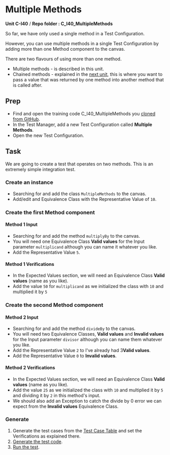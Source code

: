 # Multiple Methods
**Unit C-I40** / **Repo folder : C_I40_MultipleMethods** 

So far, we have only used a single method in a Test Configuration.

However, you can use multiple methods in a single Test Configuration by adding more than one Method component to the canvas.

There are two flavours of using more than one method.

- Multiple methods - is described in this unit.
- Chained methods - explained in the [next unit](C-I50-chained-methods.md), this is where you want to pass a value that was returned by one method into another method that is called after.

## Prep
- Find and open the training code C_I40_MultipleMethods you [cloned from GitHub](github-repo.md).
- In the Test Manager, add a new Test Configuration called **Multiple Methods**. 
- Open the new Test Configuration.


## Task
We are going to create a test that operates on two methods. This is an extremely simple integration test.

### Create an instance
- Searching for and add the class ```MultipleMethods``` to the canvas.
- Add/edit and Equivalence Class with the Representative Value of ```10```.

### Create the first Method component

#### Method 1 Input
- Searching for and add the method ```multiplyBy``` to the canvas.
- You will need one Equivalence Class **Valid values** for the Input parameter ```multiplicand``` although you can name it whatever you like.
- Add the Representative Value ```5```.

#### Method 1 Verifications
- In the Expected Values section, we will need an Equivalence Class **Valid values** (name as you like).
- Add the value ```50``` for ```multiplicand``` as we initialized the class with ```10``` and multiplied it by ```5```

### Create the second Method component
#### Method 2 Input
- Searching for and add the method ```divideBy``` to the canvas.
- You will need two Equivalence Classes, **Valid values** and **Invalid values** for the Input parameter ```divisor``` although you can name them whatever you like.
- Add the Representative Value ```2``` to I've already had 3**Valid values**.
- Add the Representative Value ```0``` to **Invalid values**.

#### Method 2 Verifications
- In the Expected Values section, we will need an Equivalence Class **Valid values** (name as you like).
- Add the value ```25``` as we initialized the class with ```10``` and multiplied it by ```5``` and dividing it by ```2``` in this method's input.
- We should also add an Exception to catch the divide by 0 error we can expect from the **Invalid values** Equivalence Class.

### Generate
1. Generate the test cases from the [Test Case Table](test-case-table.md) and set the Verifications as explained there.
2. [Generate the test code](codegen.md).
3. [Run the test](run-test.md).





